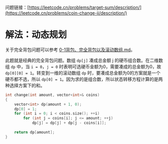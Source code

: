 问题链接：[https://leetcode.cn/problems/target-sum/description/](https://leetcode.cn/problems/coin-change-ii/description/)

# 解法：动态规划

关于完全背包问题可以参考 [0-1背包、完全背包以及滚动数组.md](https://github.com/SakuraMayAi/Tricks-of-Programming/blob/main/Data%20Structure/0-1%E8%83%8C%E5%8C%85%E3%80%81%E5%AE%8C%E5%85%A8%E8%83%8C%E5%8C%85%E4%BB%A5%E5%8F%8A%E6%BB%9A%E5%8A%A8%E6%95%B0%E7%BB%84.md)。

此题就是经典的完全背包问题。数组 `dp[j]` 凑成总金额 j 的硬币组合数。在二维数组 `dp` 中，当 `i = 0`，`j = 0` 时表明可选硬币金额为0，需要凑成的总金额为0，故 `dp[0][0] = 1`。转变到一维的滚动数组 `dp` 时，要凑成总金额为0的方案就是一个硬币都不选，所以 `dp[0] = 1`。因为求的是组合数，所以状态转移方程计算的是两种选择方案下的和。

```cpp
int change(int amount, vector<int>& coins)
{
    vector<int> dp(amount + 1, 0);
    dp[0] = 1;
    for (int i = 0; i < coins.size(); ++i)
        for (int j = coins[i]; j <= amount; ++j)
            dp[j] = dp[j] + dp[j - coins[i]];
            
    return dp[amount];
}
```
